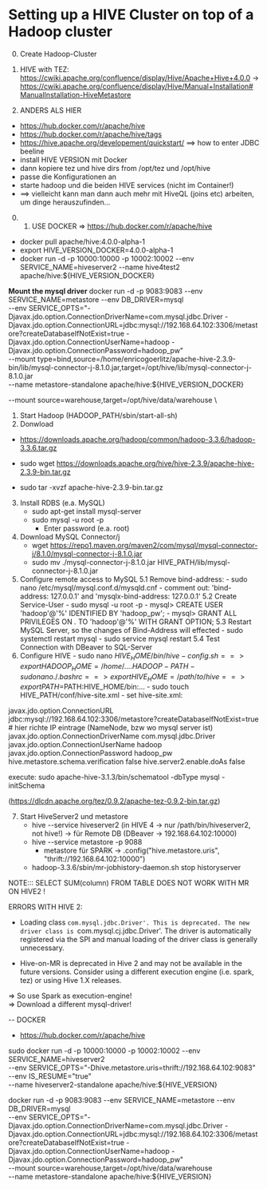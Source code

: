 # Setting up a HIVE Cluster on top of a Hadoop cluster

0. Create Hadoop-Cluster

0. HIVE with TEZ:
https://cwiki.apache.org/confluence/display/Hive/Apache+Hive+4.0.0
-> https://cwiki.apache.org/confluence/display/Hive/Manual+Installation#ManualInstallation-HiveMetastore


1. ANDERS ALS HIER
- https://hub.docker.com/r/apache/hive
- https://hub.docker.com/r/apache/hive/tags
- https://hive.apache.org/developement/quickstart/ ==> how to enter JDBC beeline
- install HIVE VERSION mit Docker
- dann kopiere tez und hive dirs from /opt/tez und /opt/hive
- passe die Konfigurationen an
- starte hadoop und die beiden HIVE services (nicht im Container!)
- ==> vielleicht kann man dann auch mehr mit HiveQL (joins etc) arbeiten, um dinge herauszufinden...

0. 1. USE DOCKER => https://hub.docker.com/r/apache/hive
- docker pull apache/hive:4.0.0-alpha-1
- export HIVE_VERSION_DOCKER=4.0.0-alpha-1
- docker run -d -p 10000:10000 -p 10002:10002 --env SERVICE_NAME=hiveserver2 --name hive4test2 apache/hive:${HIVE_VERSION_DOCKER}

**Mount the mysql driver**
docker run -d -p 9083:9083 --env SERVICE_NAME=metastore --env DB_DRIVER=mysql \
 --env SERVICE_OPTS="-Djavax.jdo.option.ConnectionDriverName=com.mysql.jdbc.Driver -Djavax.jdo.option.ConnectionURL=jdbc:mysql://192.168.64.102:3306/metastore?createDatabaseIfNotExist=true -Djavax.jdo.option.ConnectionUserName=hadoop -Djavax.jdo.option.ConnectionPassword=hadoop_pw" \
--mount type=bind,source=/home/enricogoerlitz/apache-hive-2.3.9-bin/lib/mysql-connector-j-8.1.0.jar,target=/opt/hive/lib/mysql-connector-j-8.1.0.jar \
--name metastore-standalone apache/hive:${HIVE_VERSION_DOCKER}

--mount source=warehouse,target=/opt/hive/data/warehouse \


1. Start Hadoop (HADOOP_PATH/sbin/start-all-sh)
2. Donwload
- https://downloads.apache.org/hadoop/common/hadoop-3.3.6/hadoop-3.3.6.tar.gz

- sudo wget https://downloads.apache.org/hive/hive-2.3.9/apache-hive-2.3.9-bin.tar.gz
- sudo tar -xvzf apache-hive-2.3.9-bin.tar.gz
3. Install RDBS (e.a. MySQL)
    - sudo apt-get install mysql-server
    - sudo mysql -u root -p 
        - Enter password (e.a. root)
4. Download MySQL Connector/j
    - wget https://repo1.maven.org/maven2/com/mysql/mysql-connector-j/8.1.0/mysql-connector-j-8.1.0.jar
    - sudo mv ./mysql-connector-j-8.1.0.jar HIVE_PATH/lib/mysql-connector-j-8.1.0.jar
5. Configure remote access to MySQL
    5.1 Remove bind-address:
        - sudo nano /etc/mysql/mysql.conf.d/mysqld.cnf
        - comment out: 'bind-address: 127.0.0.1' and 'mysqlx-bind-address: 127.0.0.1'
    5.2 Create Service-User
        - sudo mysql -u root -p
        - mysql> CREATE USER 'hadoop'@'%' IDENTIFIED BY 'hadoop_pw';
        - mysql> GRANT ALL PRIVILEGES ON *.* TO 'hadoop'@'%' WITH GRANT OPTION;
    5.3 Restart MySQL Server, so the changes of Bind-Address will effected
        - sudo systemctl restart mysql
        - sudo service mysql restart
    5.4 Test Connection with DBeaver to SQL-Server
6. Configure HIVE
        - sudo nano $HIVE_HOME/bin/hive-config.sh 
            ==> export HADOOP_HOME=/home/....{HADOOP-PATH}
        - sudo nano ./.bashrc
            ==> export HIVE_HOME=/path/to/hive
            ==> export PATH=$PATH:HIVE_HOME/bin:...
        - sudo touch HIVE_PATH/conf/hive-site.xml
        - set hive-site.xml:

<?xml version="1.0" encoding="UTF-8" standalone="no"?>
<?xml-stylesheet type="text/xsl" href="configuration.xsl"?>
<configuration>
	<property>
		<name>javax.jdo.option.ConnectionURL</name>
		<value>jdbc:mysql://192.168.64.102:3306/metastore?createDatabaseIfNotExist=true</value> # hier richte IP eintrage (NameNode, bzw wo mysql server ist)
	</property>
	<property>
		<name>javax.jdo.option.ConnectionDriverName</name>
		<value>com.mysql.jdbc.Driver</value>
		<!-- <value>com.mysql.jc.jdbc.Driver</value>  ==> THIS IS RECOMMENDED! SO FIND THE .jar-->
	</property>
	<property>
		<name>javax.jdo.option.ConnectionUserName</name>
		<value>hadoop</value>
	</property>
	<property>
		<name>javax.jdo.option.ConnectionPassword</name>
		<value>hadoop_pw</value>
	</property>
	<property>
		<name>hive.metastore.schema.verification</name>
		<value>false</value>
	</property>
    <property>
        <name>hive.server2.enable.doAs</name>
        <value>false</value> 
    </property>
</configuration>

execute:
sudo apache-hive-3.1.3/bin/schematool -dbType mysql -initSchema

(https://dlcdn.apache.org/tez/0.9.2/apache-tez-0.9.2-bin.tar.gz)

7. Start HiveServer2 und metastore
    - hive --service hiveserver2 (in HIVE 4 -> nur /path/bin/hiveserver2, not hive!)
        -> für Remote DB (DBeaver -> 192.168.64.102:10000)
    - hive --service metastore -p 9088
        - metastore für SPARK -> .config("hive.metastore.uris", "thrift://192.168.64.102:10000")
    - hadoop-3.3.6/sbin/mr-jobhistory-daemon.sh stop historyserver

NOTE::: SELECT SUM(column) FROM TABLE DOES NOT WORK WITH MR ON HIVE2 !

ERRORS WITH HIVE 2:
- Loading class `com.mysql.jdbc.Driver'. This is deprecated. The new driver class is `com.mysql.cj.jdbc.Driver'. The driver is automatically registered via the SPI and manual loading of the driver class is generally unnecessary.

- Hive-on-MR is deprecated in Hive 2 and may not be available in the future versions. Consider using a different execution engine (i.e. spark, tez) or using Hive 1.X releases.

=> So use Spark as execution-engine! <br>
=> Download a different mysql-driver!


-- DOCKER

- https://hub.docker.com/r/apache/hive

sudo docker run -d -p 10000:10000 -p 10002:10002 --env SERVICE_NAME=hiveserver2 \
--env SERVICE_OPTS="-Dhive.metastore.uris=thrift://192.168.64.102:9083" \
--env IS_RESUME="true" \
--name hiveserver2-standalone apache/hive:${HIVE_VERSION}


docker run -d -p 9083:9083 --env SERVICE_NAME=metastore --env DB_DRIVER=mysql \
 --env SERVICE_OPTS="-Djavax.jdo.option.ConnectionDriverName=com.mysql.jdbc.Driver -Djavax.jdo.option.ConnectionURL=jdbc:mysql://192.168.64.102:3306/metastore?createDatabaseIfNotExist=true -Djavax.jdo.option.ConnectionUserName=hadoop -Djavax.jdo.option.ConnectionPassword=hadoop_pw" \
--mount source=warehouse,target=/opt/hive/data/warehouse \
--name metastore-standalone apache/hive:${HIVE_VERSION}

